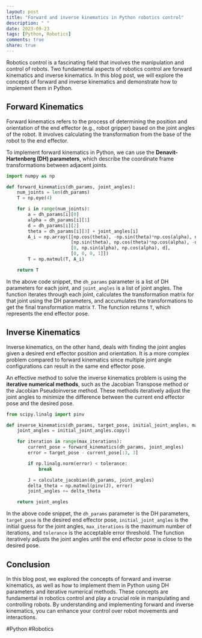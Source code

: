 ```yaml
---
layout: post
title: "Forward and inverse kinematics in Python robotics control"
description: " "
date: 2023-09-23
tags: [Python, Robotics]
comments: true
share: true
---
```


Robotics control is a fascinating field that involves the manipulation and control of robots. Two fundamental aspects of robotics control are forward kinematics and inverse kinematics. In this blog post, we will explore the concepts of forward and inverse kinematics and demonstrate how to implement them in Python.

## Forward Kinematics

Forward kinematics refers to the process of determining the position and orientation of the end effector (e.g., robot gripper) based on the joint angles of the robot. It involves calculating the transformation from the base of the robot to the end effector.

To implement forward kinematics in Python, we can use the **Denavit-Hartenberg (DH) parameters**, which describe the coordinate frame transformations between adjacent joints.

```python
import numpy as np

def forward_kinematics(dh_params, joint_angles):
    num_joints = len(dh_params)
    T = np.eye(4)

    for i in range(num_joints):
        a = dh_params[i][0]
        alpha = dh_params[i][1]
        d = dh_params[i][2]
        theta = dh_params[i][3] + joint_angles[i]
        A_i = np.array([[np.cos(theta), -np.sin(theta)*np.cos(alpha), np.sin(theta)*np.sin(alpha), a*np.cos(theta)],
                        [np.sin(theta), np.cos(theta)*np.cos(alpha), -np.cos(theta)*np.sin(alpha), a*np.sin(theta)],
                        [0, np.sin(alpha), np.cos(alpha), d],
                        [0, 0, 0, 1]])
        T = np.matmul(T, A_i)

    return T
```

In the above code snippet, the `dh_params` parameter is a list of DH parameters for each joint, and `joint_angles` is a list of joint angles. The function iterates through each joint, calculates the transformation matrix for that joint using the DH parameters, and accumulates the transformations to get the final transformation matrix `T`. The function returns `T`, which represents the end effector pose.

## Inverse Kinematics

Inverse kinematics, on the other hand, deals with finding the joint angles given a desired end effector position and orientation. It is a more complex problem compared to forward kinematics since multiple joint angle configurations can result in the same end effector pose.

An effective method to solve the inverse kinematics problem is using the **iterative numerical methods**, such as the Jacobian Transpose method or the Jacobian Pseudoinverse method. These methods iteratively adjust the joint angles to minimize the difference between the current end effector pose and the desired pose.

```python
from scipy.linalg import pinv

def inverse_kinematics(dh_params, target_pose, initial_joint_angles, max_iterations=100, tolerance=1e-5):
    joint_angles = initial_joint_angles.copy()

    for iteration in range(max_iterations):
        current_pose = forward_kinematics(dh_params, joint_angles)
        error = target_pose - current_pose[:3, 3]

        if np.linalg.norm(error) < tolerance:
            break

        J = calculate_jacobian(dh_params, joint_angles)
        delta_theta = np.matmul(pinv(J), error)
        joint_angles += delta_theta

    return joint_angles
```

In the above code snippet, the `dh_params` parameter is the DH parameters, `target_pose` is the desired end effector pose, `initial_joint_angles` is the initial guess for the joint angles, `max_iterations` is the maximum number of iterations, and `tolerance` is the acceptable error threshold. The function iteratively adjusts the joint angles until the end effector pose is close to the desired pose.

## Conclusion

In this blog post, we explored the concepts of forward and inverse kinematics, as well as how to implement them in Python using DH parameters and iterative numerical methods. These concepts are fundamental in robotics control and play a crucial role in manipulating and controlling robots. By understanding and implementing forward and inverse kinematics, you can enhance your control over robot movements and interactions.

#Python #Robotics